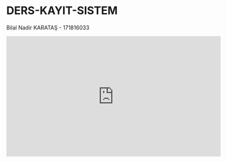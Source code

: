 # DERS-KAYIT-SISTEM

Bilal Nadir KARATAŞ - 171816033

<iframe width="560" height="315" src="https://www.youtube.com/embed/s8DCpG1PeaU" frameborder="0" allow="accelerometer; autoplay; encrypted-media; gyroscope; picture-in-picture" allowfullscreen></iframe>

